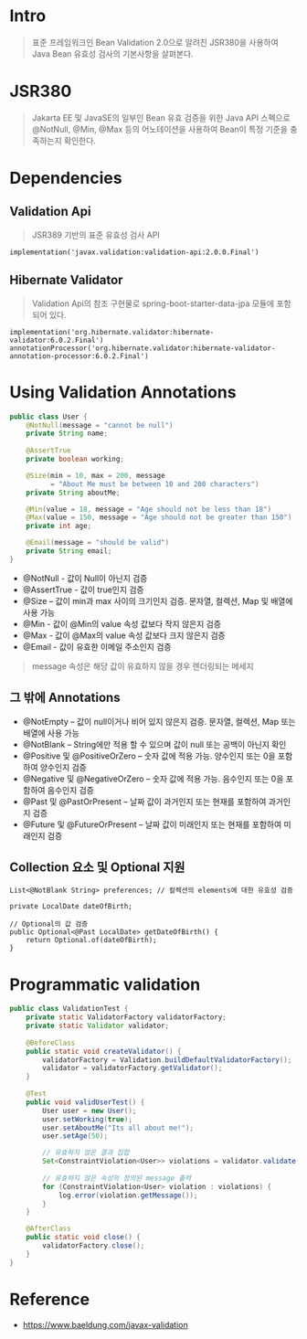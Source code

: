 # Intro
>표준 프레임워크인 Bean Validation 2.0으로 알려진 JSR380을 사용하여 Java Bean 유효성 검사의 기본사항을 살펴본다.

# JSR380
>Jakarta EE 및 JavaSE의 일부인 Bean 유효 검증을 위한 Java API 스펙으로 @NotNull, @Min, @Max 등의 어노테이션을 사용하여 Bean이 특정 기준을 충족하는지 확인한다.

# Dependencies
## Validation Api
>JSR389 기반의 표준 유효성 검사 API
~~~
implementation('javax.validation:validation-api:2.0.0.Final')
~~~
## Hibernate Validator
>Validation Api의 참조 구현물로 spring-boot-starter-data-jpa 모듈에 포함되어 있다.
~~~
implementation('org.hibernate.validator:hibernate-validator:6.0.2.Final')
annotationProcessor('org.hibernate.validator:hibernate-validator-annotation-processor:6.0.2.Final')
~~~
# Using Validation Annotations
~~~java
public class User {
    @NotNull(message = "cannot be null")
    private String name;
    
    @AssertTrue
    private boolean working;

    @Size(min = 10, max = 200, message 
          = "About Me must be between 10 and 200 characters")
    private String aboutMe;

    @Min(value = 18, message = "Age should not be less than 18")
    @Max(value = 150, message = "Age should not be greater than 150")
    private int age;

    @Email(message = "should be valid")
    private String email;
}
~~~
- @NotNull - 값이 Null이 아닌지 검증
- @AssertTrue - 값이 true인지 검증
- @Size – 값이 min과 max 사이의 크기인지 검증. 문자열, 컬렉션, Map 및 배열에 사용 가능
- @Min - 값이 @Min의 value 속성 값보다 작지 않은지 검증
- @Max - 값이 @Max의 value 속성 값보다 크지 않은지 검증
- @Email - 값이 유효한 이메일 주소인지 검증
>message 속성은 해당 값이 유효하지 않을 경우 렌더링되는 메세지
## 그 밖에 Annotations
- @NotEmpty – 값이 null이거나 비어 있지 않은지 검증. 문자열, 컬렉션, Map 또는 배열에 사용 가능
- @NotBlank – String에만 적용 할 수 있으며 값이 null 또는 공백이 아닌지 확인
- @Positive 및 @PositiveOrZero – 숫자 값에 적용 가능. 양수인지 또는 0을 포함하여 양수인지 검증
- @Negative 및 @NegativeOrZero – 숫자 값에 적용 가능. 음수인지 또는 0을 포함하여 음수인지 검증
- @Past 및 @PastOrPresent – 날짜 값이 과거인지 또는 현재를 포함하여 과거인지 검증
- @Future 및 @FutureOrPresent – 날짜 값이 미래인지 또는 현재를 포함하여 미래인지 검증
## Collection 요소 및 Optional 지원
~~~
List<@NotBlank String> preferences; // 컬렉션의 elements에 대한 유효성 검증
~~~
~~~
private LocalDate dateOfBirth;

// Optional의 값 검증
public Optional<@Past LocalDate> getDateOfBirth() {
    return Optional.of(dateOfBirth);
}
~~~
# Programmatic validation
~~~java
public class ValidationTest {
    private static ValidatorFactory validatorFactory;
    private static Validator validator;
    
    @BeforeClass
    public static void createValidator() {
        validatorFactory = Validation.buildDefaultValidatorFactory();
        validator = validatorFactory.getValidator();
    }
    
    @Test
    public void validUserTest() {
        User user = new User();
        user.setWorking(true);
        user.setAboutMe("Its all about me!");
        user.setAge(50);

        // 유효하지 않은 결과 집합
        Set<ConstraintViolation<User>> violations = validator.validate(user);
        
        // 유효하지 않은 속성의 정의된 message 출력
        for (ConstraintViolation<User> violation : violations) {
            log.error(violation.getMessage()); 
        }
    }

    @AfterClass
    public static void close() {
        validatorFactory.close();
    }
}
~~~
# Reference
- https://www.baeldung.com/javax-validation

